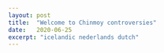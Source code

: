 ```yaml
---
layout: post
title:  "Welcome to Chinmoy controversies"
date:   2020-06-25
excerpt: "icelandic nederlands dutch"
---
```

